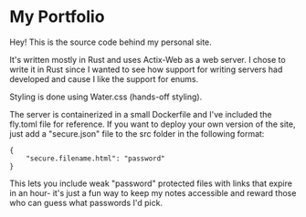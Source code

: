 # My Portfolio
Hey! This is the source code behind my personal site.

It's written mostly in Rust and uses Actix-Web as a web server. I chose to write it in Rust since
I wanted to see how support for writing servers had developed and cause I like the support for enums.

Styling is done using Water.css (hands-off styling). 

The server is containerized in a small Dockerfile and I've included the fly.toml file for reference. 
If you want to deploy your own version of the site, just add a "secure.json" file to the src folder in
the following format:
```
{
    "secure.filename.html": "password"
}
```
This lets you include weak "password" protected files with links that expire in an hour- it's just a fun way to 
keep my notes accessible and reward those who can guess what passwords I'd pick. 